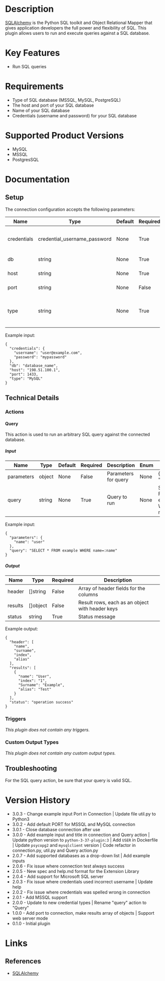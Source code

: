# Description

[SQLAlchemy](http://docs.sqlalchemy.org/en/latest/) is the Python SQL toolkit and Object Relational Mapper that gives application developers the full power and flexibility of SQL.
This plugin allows users to run and execute queries against a SQL database.

# Key Features

* Run SQL queries

# Requirements

* Type of SQL database (MSSQL, MySQL, PostgreSQL)
* The host and port of your SQL database
* Name of your SQL database
* Credentials (username and password) for your SQL database

# Supported Product Versions

* MySQL
* MSSQL
* PostgresSQL

# Documentation

## Setup

The connection configuration accepts the following parameters:

|Name|Type|Default|Required|Description|Enum|Example|
|----|----|-------|--------|-----------|----|-------|
|credentials|credential_username_password|None|True|Database username and password|None|{ "username": "user@example.com", "password": "mypassword"}|
|db|string|None|True|Database name|None|database_name|
|host|string|None|True|Database hostname|None|198.51.100.1|
|port|string|None|False|Database port|None|1433|
|type|string|None|True|Database type (MSSQL, MySQL, PostgreSQL)|['MSSQL', 'MySQL', 'PostgreSQL']|MySQL|

Example input:

```
{
  "credentials": {
    "username": "user@example.com",
    "password": "mypassword"
  },
  "db": "database_name",
  "host": "198.51.100.1",
  "port": 1433,
  "type": "MySQL"
}
```

## Technical Details

### Actions

#### Query

This action is used to run an arbitrary SQL query against the connected database.

##### Input

|Name|Type|Default|Required|Description|Enum|Example|
|----|----|-------|--------|-----------|----|-------|
|parameters|object|None|False|Parameters for query|None|{ "name": "user" }|
|query|string|None|True|Query to run|None|SELECT * FROM example WHERE name=:name|

Example input:

```
{
  "parameters": {
    "name": "user" 
  },
  "query": "SELECT * FROM example WHERE name=:name"
}
```

##### Output

|Name|Type|Required|Description|
|----|----|--------|-----------|
|header|[]string|False|Array of header fields for the columns|
|results|[]object|False|Result rows, each as an object with header keys|
|status|string|True|Status message|

Example output:

```
{
  "header": [
    "name",
    "surname",
    "index",
    "alias"
  ],
  "results": [
    {
      "name": "User",
      "index": "1",
      "Surname": "Example",
      "alias": "Test"
    }
  ],
  "status": "operation success"
}
```

### Triggers

_This plugin does not contain any triggers._

### Custom Output Types

_This plugin does not contain any custom output types._

## Troubleshooting

For the SQL query action, be sure that your query is valid SQL.

# Version History

* 3.0.3 - Change example input Port in Connection | Update file util.py to Python3
* 3.0.2 - Add default PORT for MSSQL and MySQL connection
* 3.0.1 - Close database connection after use
* 3.0.0 - Add example input and title in connection and Query action | Update python version to `python-3-37-plugin:3` | Add `USER` in Dockerfile | Update `psycopg2` and `mysqlclient` version | Code refactor in connection.py, util.py and Query action.py
* 2.0.7 - Add supported databases as a drop-down list | Add example inputs
* 2.0.6 - Fix issue where connection test always success
* 2.0.5 - New spec and help.md format for the Extension Library
* 2.0.4 - Add support for Microsoft SQL server
* 2.0.3 - Fix issue where credentials used incorrect username | Update help
* 2.0.2 - Fix issue where credentials was spelled wrong in connection
* 2.0.1 - Add MSSQL support
* 2.0.0 - Update to new credential types | Rename "query" action to "Query"
* 1.0.0 - Add port to connection, make results array of objects | Support web server mode
* 0.1.0 - Initial plugin

# Links

## References

* [SQLAlchemy](http://docs.sqlalchemy.org/en/latest/)
